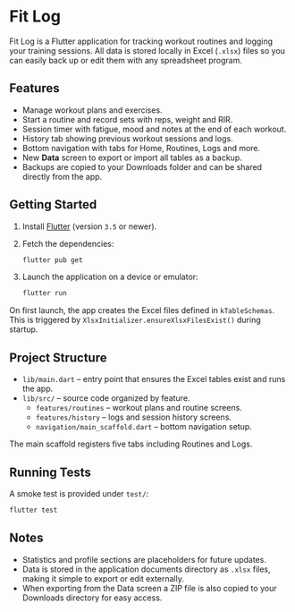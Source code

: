# Fit Log

Fit Log is a Flutter application for tracking workout routines and logging your training sessions. All data is stored locally in Excel (`.xlsx`) files so you can easily back up or edit them with any spreadsheet program.

## Features

- Manage workout plans and exercises.
- Start a routine and record sets with reps, weight and RIR.
- Session timer with fatigue, mood and notes at the end of each workout.
- History tab showing previous workout sessions and logs.
- Bottom navigation with tabs for Home, Routines, Logs and more.
- New **Data** screen to export or import all tables as a backup.
- Backups are copied to your Downloads folder and can be shared directly from the app.

## Getting Started

1. Install [Flutter](https://flutter.dev/) (version `3.5` or newer).
2. Fetch the dependencies:

   ```bash
   flutter pub get
   ```
3. Launch the application on a device or emulator:

   ```bash
   flutter run
   ```

On first launch, the app creates the Excel files defined in `kTableSchemas`. This is triggered by `XlsxInitializer.ensureXlsxFilesExist()` during startup.

## Project Structure

- `lib/main.dart` – entry point that ensures the Excel tables exist and runs the app.
- `lib/src/` – source code organized by feature.
  - `features/routines` – workout plans and routine screens.
  - `features/history` – logs and session history screens.
  - `navigation/main_scaffold.dart` – bottom navigation setup.

The main scaffold registers five tabs including Routines and Logs.

## Running Tests

A smoke test is provided under `test/`:

```bash
flutter test
```

## Notes

- Statistics and profile sections are placeholders for future updates.
- Data is stored in the application documents directory as `.xlsx` files, making it simple to export or edit externally.
- When exporting from the Data screen a ZIP file is also copied to your Downloads directory for easy access.
